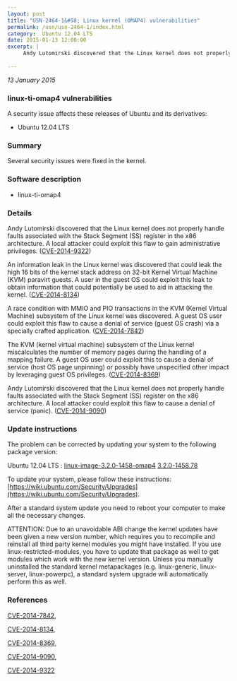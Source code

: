 ```yaml
---
layout: post
title: "USN-2464-1&#58; Linux kernel (OMAP4) vulnerabilities"
permalink: /usn/usn-2464-1/index.html
category:  Ubuntu 12.04 LTS
date: 2015-01-13 12:00:00
excerpt: |
     Andy Lutomirski discovered that the Linux kernel does not properly handle faults associated with the Stack Segment (SS) register in the x86 architecture. A local attacker could exploit this flaw to gain administrative privileges. ([CVE-2014-9322](http://people.ubuntu.com/~ubuntu-security/cve/CVE-2014-9322))
    
--- 
```

 
 

*13 January 2015*

### linux-ti-omap4 vulnerabilities

A security issue affects these releases of Ubuntu and its derivatives:

* Ubuntu 12.04 LTS

### Summary

Several security issues were fixed in the kernel. 

### Software description

* linux-ti-omap4 

### Details

 Andy Lutomirski discovered that the Linux kernel does not properly handle faults associated with the Stack Segment (SS) register in the x86 architecture. A local attacker could exploit this flaw to gain administrative privileges. ([CVE-2014-9322](http://people.ubuntu.com/~ubuntu-security/cve/CVE-2014-9322))

An information leak in the Linux kernel was discovered that could leak the high 16 bits of the kernel stack address on 32-bit Kernel Virtual Machine (KVM) paravirt guests. A user in the guest OS could exploit this leak to obtain information that could potentially be used to aid in attacking the kernel. ([CVE-2014-8134](http://people.ubuntu.com/~ubuntu-security/cve/CVE-2014-8134))

A race condition with MMIO and PIO transactions in the KVM (Kernel Virtual Machine) subsystem of the Linux kernel was discovered. A guest OS user could exploit this flaw to cause a denial of service (guest OS crash) via a specially crafted application. ([CVE-2014-7842](http://people.ubuntu.com/~ubuntu-security/cve/CVE-2014-7842))

The KVM (kernel virtual machine) subsystem of the Linux kernel miscalculates the number of memory pages during the handling of a mapping failure. A guest OS user could exploit this to cause a denial of service (host OS page unpinning) or possibly have unspecified other impact by leveraging guest OS privileges. ([CVE-2014-8369](http://people.ubuntu.com/~ubuntu-security/cve/CVE-2014-8369))

Andy Lutomirski discovered that the Linux kernel does not properly handle faults associated with the Stack Segment (SS) register on the x86 architecture. A local attacker could exploit this flaw to cause a denial of service (panic). ([CVE-2014-9090](http://people.ubuntu.com/~ubuntu-security/cve/CVE-2014-9090)) 

### Update instructions

The problem can be corrected by updating your system to the following package version:

Ubuntu 12.04 LTS
 : [linux-image-3.2.0-1458-omap4](https://launchpad.net/ubuntu/+source/linux-ti-omap4) <span> [3.2.0-1458.78](https://launchpad.net/ubuntu/+source/linux-ti-omap4/3.2.0-1458.78) </span> 

To update your system, please follow these instructions: [https://wiki.ubuntu.com/Security/Upgrades](https://wiki.ubuntu.com/Security/Upgrades).

After a standard system update you need to reboot your computer to make all the necessary changes.

ATTENTION: Due to an unavoidable ABI change the kernel updates have been given a new version number, which requires you to recompile and reinstall all third party kernel modules you might have installed. If you use linux-restricted-modules, you have to update that package as well to get modules which work with the new kernel version. Unless you manually uninstalled the standard kernel metapackages (e.g. linux-generic, linux-server, linux-powerpc), a standard system upgrade will automatically perform this as well. 

### References

 
 [CVE-2014-7842](http://people.ubuntu.com/~ubuntu-security/cve/CVE-2014-7842), 

 [CVE-2014-8134](http://people.ubuntu.com/~ubuntu-security/cve/CVE-2014-8134), 

 [CVE-2014-8369](http://people.ubuntu.com/~ubuntu-security/cve/CVE-2014-8369), 

 [CVE-2014-9090](http://people.ubuntu.com/~ubuntu-security/cve/CVE-2014-9090), 

 [CVE-2014-9322](http://people.ubuntu.com/~ubuntu-security/cve/CVE-2014-9322)
 

